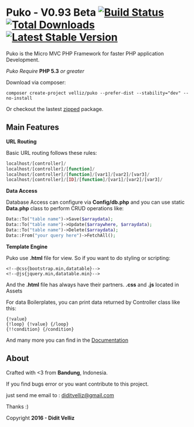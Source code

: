 # Puko - V0.93 Beta [![Build Status](https://travis-ci.org/Velliz/puko.svg?branch=master)](https://travis-ci.org/Velliz/puko) [![Total Downloads](https://poser.pugx.org/velliz/puko/downloads)](https://packagist.org/packages/velliz/puko) [![Latest Stable Version](https://poser.pugx.org/velliz/puko/v/stable)](https://packagist.org/packages/velliz/puko)

Puko is the Micro MVC PHP Framework for faster PHP application Development.

*Puko Require* **PHP 5.3** *or greater*

Download via composer:
```
composer create-project velliz/puko --prefer-dist --stability="dev" --no-install
```
Or checkout the lastest [zipped](https://github.com/Velliz/puko/releases) package.

## Main Features

**URL Routing**

Basic URL routing follows these rules:
```PHP
localhost/[controller]/
localhost/[controller]/[function]/
localhost/[controller]/[function]/[var1]/[var2]/[var3]/
localhost/[controller]/[ID]/[function]/[var1]/[var2]/[var3]/
```
**Data Access**

Database Access can configure via **Config/db.php** and you can use static **Data.php** class to perform CRUD operations like:
```PHP
Data::To("table name")->Save($arraydata);
Data::To("table name")->Update($arraywhere, $arraydata);
Data::To("table name")->Delete($arraydata);
Data::From("your query here")->FetchAll();
```
**Template Engine**

Puko use **.html** file for view. So if you want to do styling or scripting:
```
<!--@css{bootstrap.min,datatable}-->
<!--@js{jquery.min,datatable.min}-->
```
And the **.html** file has always have their partners. **.css** and **.js** located in Assets

For data Boilerplates, you can print data returned by Controller class like this:
```
{!value}
{!loop} {!value} {/loop}
{!!condition} {/condition}
```

And many more you can find in the [Documentation](https://github.com/Velliz/puko/wiki/Welcome-to-Puko-Docs)

## About

Crafted with <3 from **Bandung**, Indonesia.

If you find bugs error or you want contribute to this project. 

just send me email to : diditvelliz@gmail.com 

Thanks :)

Copyright **2016 - Didit Velliz**
